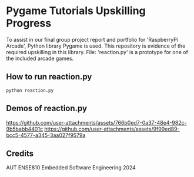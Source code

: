 # Pygame Tutorials Upskilling Progress
To assist in our final group project report and portfolio for 'RaspberryPi Arcade', Python library Pygame is used. This repository is evidence of the required upskilling in this library. File: 'reaction.py' is a prototype for one of the included arcade games.

## How to run reaction.py
```
python reaction.py
```

## Demos of reaction.py
https://github.com/user-attachments/assets/766b0ed7-0a37-48e4-982c-9b5babb4401c
https://github.com/user-attachments/assets/9f99ed89-bcc5-4577-a345-3aa027f9579a

## Credits
AUT ENSE810 Embedded Software Engineering 2024
